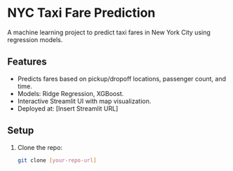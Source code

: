 # NYC Taxi Fare Prediction

A machine learning project to predict taxi fares in New York City using regression models.

## Features
- Predicts fares based on pickup/dropoff locations, passenger count, and time.
- Models: Ridge Regression, XGBoost.
- Interactive Streamlit UI with map visualization.
- Deployed at: [Insert Streamlit URL]

## Setup
1. Clone the repo:
   ```bash
   git clone [your-repo-url]